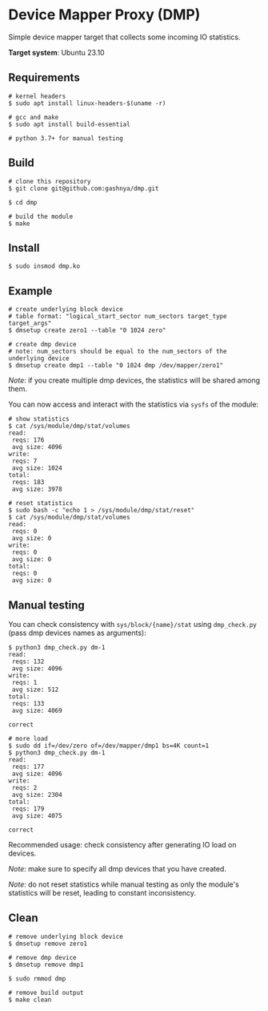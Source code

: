# Device Mapper Proxy (DMP)

Simple device mapper target that collects some incoming IO statistics.

**Target system**: Ubuntu 23.10

## Requirements

```shell
# kernel headers
$ sudo apt install linux-headers-$(uname -r)

# gcc and make
$ sudo apt install build-essential

# python 3.7+ for manual testing
```

## Build

```shell
# clone this repository
$ git clone git@github.com:gashnya/dmp.git

$ cd dmp

# build the module
$ make
```

## Install

```shell
$ sudo insmod dmp.ko
```

## Example

```shell
# create underlying block device
# table format: "logical_start_sector num_sectors target_type target_args"
$ dmsetup create zero1 --table "0 1024 zero"

# create dmp device
# note: num_sectors should be equal to the num_sectors of the underlying device
$ dmsetup create dmp1 --table "0 1024 dmp /dev/mapper/zero1"
```

*Note*: if you create multiple dmp devices, the statistics will be shared among them.

You can now access and interact with the statistics via `sysfs` of the module:

```shell
# show statistics
$ cat /sys/module/dmp/stat/volumes
read:
 reqs: 176
 avg size: 4096
write:
 reqs: 7
 avg size: 1024
total:
 reqs: 183
 avg size: 3978

# reset statistics
$ sudo bash -c "echo 1 > /sys/module/dmp/stat/reset"
$ cat /sys/module/dmp/stat/volumes
read:
 reqs: 0
 avg size: 0
write:
 reqs: 0
 avg size: 0
total:
 reqs: 0
 avg size: 0
```

## Manual testing

You can check consistency with `sys/block/{name}/stat` using `dmp_check.py` (pass dmp devices names as arguments):

```shell
$ python3 dmp_check.py dm-1
read:
 reqs: 132
 avg size: 4096
write:
 reqs: 1
 avg size: 512
total:
 reqs: 133
 avg size: 4069

correct

# more load
$ sudo dd if=/dev/zero of=/dev/mapper/dmp1 bs=4K count=1
$ python3 dmp_check.py dm-1
read:
 reqs: 177
 avg size: 4096
write:
 reqs: 2
 avg size: 2304
total:
 reqs: 179
 avg size: 4075

correct
```

Recommended usage: check consistency after generating IO load on devices.

*Note*: make sure to specify all dmp devices that you have created.

*Note*: do not reset statistics while manual testing as only the module's statistics will be reset, leading to constant inconsistency.

## Clean
```shell
# remove underlying block device
$ dmsetup remove zero1

# remove dmp device
$ dmsetup remove dmp1

$ sudo rmmod dmp

# remove build output
$ make clean
```
